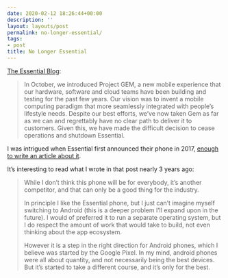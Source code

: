 ```yaml
---
date: 2020-02-12 18:26:44+00:00
description: ''
layout: layouts/post
permalink: no-longer-essential/
tags:
- post
title: No Longer Essential
---
```


<p><a href="https://www.essential.com/blog/essential-update">The Essential Blog</a>:</p>
<blockquote><p>
  In October, we introduced Project GEM, a new mobile experience that our hardware, software and cloud teams have been building and testing for the past few years. Our vision was to invent a mobile computing paradigm that more seamlessly integrated with people’s lifestyle needs. Despite our best efforts, we’ve now taken Gem as far as we can and regrettably have no clear path to deliver it to customers. Given this, we have made the difficult decision to cease operations and shutdown Essential.
</p></blockquote>
<p>I was intrigued when Essential first announced their phone in 2017, <a href="https://chrishannah.me/the-essential-phone/">enough to write an article about it</a>.</p>
<p>It&#8217;s interesting to read what I wrote in that post nearly 3 years ago:</p>
<blockquote><p>
  While I don’t think this phone will be for everybody, it’s another competitor, and that can only be a good thing for the industry.</p>
<p>  In principle I like the Essential phone, but I just can’t imagine myself switching to Android (this is a deeper problem I’ll expand upon in the future). I would of preferred it to run a separate operating system, but I do respect the amount of work that would take to build, not even thinking about the app ecosystem.</p>
<p>  However it is a step in the right direction for Android phones, which I believe was started by the Google Pixel. In my mind, android phones were all about quantity, and not necessarily being the best devices. But it’s started to take a different course, and it’s only for the best.
</p></blockquote>